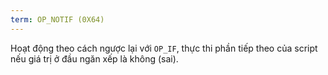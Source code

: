 ```yaml
---
term: OP_NOTIF (0X64)
---
```


Hoạt động theo cách ngược lại với `OP_IF`, thực thi phần tiếp theo của script nếu giá trị ở đầu ngăn xếp là không (sai).